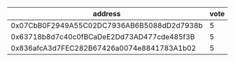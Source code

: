 address|vote|timestamp|signature
---|---|---|---
0x07CbB0F2949A55C02DC7936AB6B5088dD2d7938b|5|1608038203|0x243ccd557d1fb2b0a16b02efca18c41b330de0fb6d4b1023ee301486bea893a205a1e74a9ae9dc066519b44d63a55047869ca525658d84b5f4353008f6719d991c
0x63718b8d7c40c0fBCaDeE2Dd73AD477cde485f3B|5|1608038460|0xeb38300cb83436cad93b05b8a146704f7e7725af143ede17c951ac903b5da2351f8bc76d6efae8ea2cc71c079c290a16264ffaf28280d6059c845df711f5661e1c
0x836afcA3d7FEC282B67426a0074e8841783A1b02|5|1608038504|0x3137083d635e37c1949ee1df585bd8eae8c246f18c0ba37d4485aa8fe35b97a3571999009469e5b3a231527dc573dcc744f9eb3e5b87de445a9034e6eeacab771b